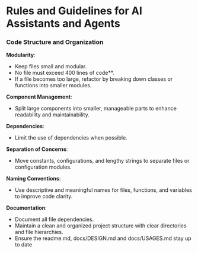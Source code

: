# Rules and Guidelines for AI Assistants and Agents

### Code Structure and Organization

**Modularity**:
* Keep files small and modular.
* No file must exceed 400 lines of code**.
* If a file becomes too large, refactor by breaking down classes or functions into smaller modules.

**Component Management**:

* Split large components into smaller, manageable parts to enhance readability and maintainability.

**Dependencies**:

* Limit the use of dependencies when possible.

**Separation of Concerns**:

* Move constants, configurations, and lengthy strings to separate files or configuration modules.

**Naming Conventions**:

* Use descriptive and meaningful names for files, functions, and variables to improve code clarity.

**Documentation**:

* Document all file dependencies.
* Maintain a clean and organized project structure with clear directories and file hierarchies.
* Ensure the readme.md, docs/DESIGN.md and docs/USAGES.md stay up to date
